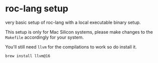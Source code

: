# roc-lang setup

very basic setup of roc-lang with a local executable binary setup.

This setup is only for Mac Silicon systems, please make changes to the `Makefile` accordingly for your system.

You'll still need `llvm` for the compilations to work so do install it.

```
brew install llvm@16
```
